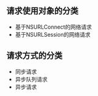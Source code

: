 


## 请求使用对象的分类

-   基于NSURLConnect的网络请求
-   基于NSURLSession的网络请求


## 请求方式的分类

-   同步请求
-   异步队列请求
-   异步请求



